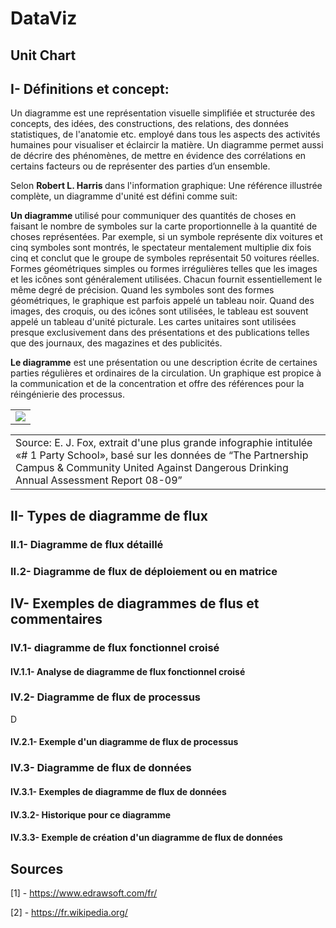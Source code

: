 # DataViz
## Unit Chart
## I- Définitions et concept:
Un diagramme est une représentation visuelle simplifiée et structurée des concepts, des idées, des constructions, des relations, des données statistiques, de l'anatomie etc. employé dans tous les aspects des activités humaines pour visualiser et éclaircir la matière. Un diagramme permet aussi de décrire des phénomènes, de mettre en évidence des corrélations en certains facteurs ou de représenter des parties d’un ensemble.

Selon <b> Robert L. Harris </b> dans l'information graphique: Une référence illustrée complète, un diagramme d'unité est défini comme suit:

<b> Un diagramme </b> utilisé pour communiquer des quantités de choses en faisant le nombre de symboles sur la carte proportionnelle à la quantité de choses représentées. Par exemple, si un symbole représente dix voitures et cinq symboles sont montrés, le spectateur mentalement multiplie dix fois cinq et conclut que le groupe de symboles représentait 50 voitures réelles. Formes géométriques simples ou formes irrégulières telles que les images et les icônes sont généralement utilisées. Chacun fournit essentiellement le même degré de précision. Quand les symboles sont des formes géométriques, le graphique est parfois appelé un tableau noir. Quand des images, des croquis, ou des icônes sont utilisées, le tableau est souvent appelé un tableau d'unité picturale. Les cartes unitaires sont utilisées presque exclusivement dans des présentations et des publications telles que des journaux, des magazines et des publicités.


<b>Le diagramme</b> est une présentation ou une description écrite de certaines parties régulières et ordinaires de la circulation. Un graphique est propice à la communication et de la concentration et offre des références pour la réingénierie des processus.

<table border="0">
  <tr>
    <td>
      <img src="img/exemple1.jgp" "align:"center">
    </td>
  </tr>
</table>
<table border="0">
  <tr>
    <td>
Source: E. J. Fox, extrait d'une plus grande infographie intitulée «# 1 Party School», 
basé sur les données de “The Partnership Campus & Community United
Against Dangerous Drinking Annual Assessment Report 08-09”
 </td>
  </tr>
</table>


## II- Types de diagramme de flux

### II.1- Diagramme de flux détaillé


### II.2- Diagramme de flux de déploiement ou en matrice



## IV- Exemples de diagrammes de flus et commentaires

### IV.1- diagramme de flux fonctionnel croisé

#### IV.1.1- Analyse de diagramme de flux fonctionnel croisé


### IV.2- Diagramme de flux de processus

D

#### IV.2.1- Exemple d'un diagramme de flux de processus

### IV.3- Diagramme de flux de données


#### IV.3.1- Exemples de diagramme de flux de données


#### IV.3.2- Historique pour ce diagramme



#### IV.3.3- Exemple de création d'un diagramme de flux de données


## Sources
[1] - https://www.edrawsoft.com/fr/

[2] - https://fr.wikipedia.org/
